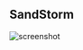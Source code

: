 ## SandStorm
![screenshot](https://github.com/PiterGroot/SandStorm/assets/70685433/1fc72135-23aa-461f-a31a-1523491d41a7)
